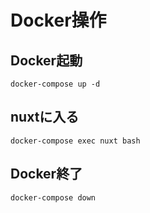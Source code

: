 # Docker操作
## Docker起動
```
docker-compose up -d
```
## nuxtに入る
```
docker-compose exec nuxt bash
```
## Docker終了
```
docker-compose down
```
